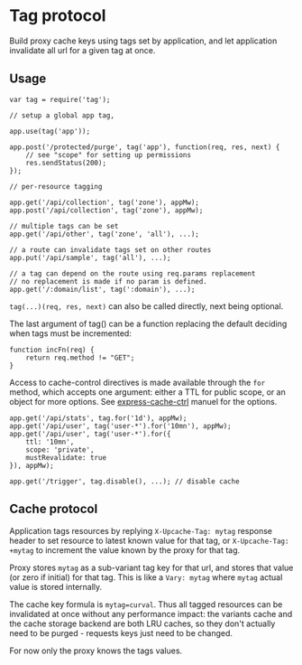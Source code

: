 Tag protocol
============

Build proxy cache keys using tags set by application, and let application
invalidate all url for a given tag at once.


Usage
-----

```
var tag = require('tag');

// setup a global app tag, 

app.use(tag('app'));

app.post('/protected/purge', tag('app'), function(req, res, next) {
	// see "scope" for setting up permissions
	res.sendStatus(200);
});

// per-resource tagging

app.get('/api/collection', tag('zone'), appMw);
app.post('/api/collection', tag('zone'), appMw);

// multiple tags can be set
app.get('/api/other', tag('zone', 'all'), ...);

// a route can invalidate tags set on other routes
app.put('/api/sample', tag('all'), ...);

// a tag can depend on the route using req.params replacement
// no replacement is made if no param is defined.
app.get('/:domain/list', tag(':domain'), ...);

```

`tag(...)(req, res, next)` can also be called directly, next being optional.

The last argument of tag() can be a function replacing the default deciding
when tags must be incremented:
```
function incFn(req) {
	return req.method != "GET";
}
```

Access to cache-control directives is made available through the `for` method,
which accepts one argument: either a TTL for public scope, or an object for
more options.
See [express-cache-ctrl](https://github.com/clcastro87/express-cache-ctrl) manuel
for the options.

```
app.get('/api/stats', tag.for('1d'), appMw);
app.get('/api/user', tag('user-*').for('10mn'), appMw);
app.get('/api/user', tag('user-*').for({
	ttl: '10mn',
	scope: 'private',
	mustRevalidate: true
}), appMw);

app.get('/trigger', tag.disable(), ...); // disable cache
```


Cache protocol
--------------

Application tags resources by replying `X-Upcache-Tag: mytag` response header
to set resource to latest known value for that tag, or `X-Upcache-Tag: +mytag`
to increment the value known by the proxy for that tag.

Proxy stores `mytag` as a sub-variant tag key for that url, and stores that
value (or zero if initial) for that tag.
This is like a `Vary: mytag` where `mytag` actual value is stored internally.

The cache key formula is `mytag=curval`. Thus all tagged resources can be
invalidated at once without any performance impact: the variants cache and the
cache storage backend are both LRU caches, so they don't actually need to be
purged - requests keys just need to be changed.

For now only the proxy knows the tags values.

